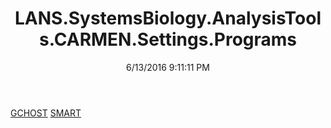 ﻿---
title: LANS.SystemsBiology.AnalysisTools.CARMEN.Settings.Programs
date: 6/13/2016 9:11:11 PM
---

[GCHOST](T-LANS.SystemsBiology.AnalysisTools.CARMEN.Settings.Programs.GCHOST.html)
[SMART](T-LANS.SystemsBiology.AnalysisTools.CARMEN.Settings.Programs.SMART.html)
